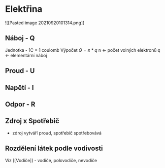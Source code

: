# Elektřina
![[Pasted image 20210920101314.png]]
## Náboj - Q
Jednotka - 1C = 1 coulomb
Výpočet $Q = n * q$
n <- počet volných elektronů
q <- elementární náboj
## Proud - U
## Napětí - I
## Odpor - R
## Zdroj x Spotřebič
- zdroj vytváří proud, spotřebič spotřebovává
## Rozdělení látek podle vodivosti
Viz [[Vodiče]] - vodiče, polovodiče, nevodiče